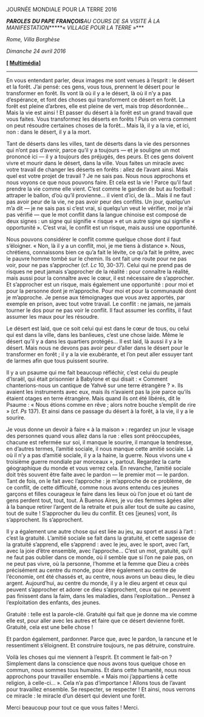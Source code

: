 JOURNÉE MONDIALE POUR LA TERRE 2016

***PAROLES*** ***DU PAPE FRANÇOIS****AU COURS DE SA VISITE À LA MANIFESTATION******« *VILLAGE POUR LA TERRE* »***

*Rome, Villa Borghèse*

*Dimanche 24 avril 2016*

**[ [Multimédia](http://w2.vatican.va/content/francesco/fr/events/event.dir.html/content/vaticanevents/fr/2016/4/24/villaggioterra.html)]**

* * *

En vous entendant parler, deux images me sont venues à l’esprit : le désert et la forêt. J’ai pensé: ces gens, vous tous, prennent le désert pour le transformer en forêt. Ils vont là où il y a le désert, là où il n’y a pas d’espérance, et font des choses qui transforment ce désert en forêt. La forêt est pleine d’arbres, elle est pleine de vert, mais trop désordonnée... Mais la vie est ainsi ! Et passer du désert à la forêt est un grand travail que vous faites. Vous transformez les déserts en forêts ! Puis on verra comment on peut résoudre certaines choses de la forêt... Mais là, il y a la vie, et ici, non : dans le désert, il y a la mort.

Tant de déserts dans les villes, tant de déserts dans la vie des personnes qui n’ont pas d’avenir, parce qu’il y a toujours — et je souligne un mot prononcé ici — il y a toujours des préjugés, des peurs. Et ces gens doivent vivre et mourir dans le désert, dans la ville. Vous faites un miracle avec votre travail de changer les déserts en forêts : allez de l’avant ainsi. Mais quel est votre projet de travail ? Je ne sais pas. Nous nous approchons et nous voyons ce que nous pouvons faire. Et cela est la vie ! Parce qu’il faut prendre la vie comme elle vient. C’est comme le gardien de but au football : attraper le ballon, d’où qu’il provienne... il vient d’ici, de là... Mais il ne faut pas avoir peur de la vie, ne pas avoir peur des conflits. Un jour, quelqu’un m’a dit — je ne sais pas si c’est vrai, si quelqu’un veut le vérifier, moi je n’ai pas vérifié — que le mot conflit dans la langue chinoise est composé de deux signes : un signe qui signifie « risque » et un autre signe qui signifie « opportunité ». C’est vrai, le conflit est un risque, mais aussi une opportunité.

Nous pouvons considérer le conflit comme quelque chose dont il faut s’éloigner. « Non, là il y a un conflit, moi, je me tiens à distance ». Nous, chrétiens, connaissons bien ce qu’a fait le lévite, ce qu’a fait le prêtre, avec le pauvre homme tombé sur le chemin. Ils ont fait une route pour ne pas voir, pour ne pas s’approcher (cf. *Lc* 10, 30-37). Celui qui ne prend pas de risques ne peut jamais s’approcher de la réalité : pour connaître la réalité, mais aussi pour la connaître avec le cœur, il est nécessaire de s’approcher. Et s’approcher est un risque, mais également une opportunité : pour moi et pour la personne dont je m’approche. Pour moi et pour la communauté dont je m’approche. Je pense aux témoignages que vous avez apportés, par exemple en prison, avec tout votre travail. Le conflit : ne jamais, ne jamais tourner le dos pour ne pas voir le conflit. Il faut assumer les conflits, il faut assumer les maux pour les résoudre.

Le désert est laid, que ce soit celui qui est dans le cœur de tous, ou celui qui est dans la ville, dans les banlieues, c’est une chose laide. Même le désert qu’il y a dans les quartiers protégés... Il est laid, là aussi il y a le désert. Mais nous ne devons pas avoir peur d’aller dans le désert pour le transformer en forêt ; il y a la vie exubérante, et l’on peut aller essuyer tant de larmes afin que tous puissent sourire.

Il y a un psaume qui me fait beaucoup réfléchir, c’est celui du peuple d’Israël, qui était prisonnier à Babylone et qui disait : « Comment chanterions-nous un cantique de Yahvé sur une terre étrangère ? ». Ils avaient les instruments avec eux, mais ils n’avaient pas la joie parce qu’ils étaient otages en terre étrangère. Mais quand ils ont été libérés, dit le Psaume : « Nous étions comme en rêve ; alors notre bouche s’emplit de rire » (cf. *Ps* 137). Et ainsi dans ce passage du désert à la forêt, à la vie, il y a le sourire.

Je vous donne un devoir à faire « à la maison » : regardez un jour le visage des personnes quand vous allez dans la rue : elles sont préoccupées, chacune est refermée sur soi, il manque le sourire, il manque la tendresse, en d’autres termes, l’amitié sociale, il nous manque cette amitié sociale. Là où il n’y a pas d’amitié sociale, il y a la haine, la guerre. Nous vivons une « troisième guerre mondiale par morceaux », partout. Regardez la carte géographique du monde et vous verrez cela. En revanche, l’amitié sociale doit très souvent être faite avec le pardon — le premier mot — le pardon. Tant de fois, on le fait avec l’approche : je m’approche de ce problème, de ce conflit, de cette difficulté, comme nous avons entendu ces jeunes garçons et filles courageux le faire dans les lieux où l’on joue et où tant de gens perdent tout, tout, tout. À Buenos Aires, je vu des femmes âgées aller à la banque retirer l’argent de la retraite et puis aller tout de suite au casino, tout de suite ! S’approcher du lieu du conflit. Et ces [jeunes] vont, ils s’approchent. Ils s’approchent.

Il y a également une autre chose qui est liée au jeu, au sport et aussi à l’art : c’est la gratuité. L’amitié sociale se fait dans la gratuité, et cette sagesse de la gratuité s’apprend, elle s’apprend : avec le jeu, avec le sport, avec l’art, avec la joie d’être ensemble, avec l’approche... C’est un mot, gratuité, qu’il ne faut pas oublier dans ce monde, où il semble que si l’on ne paie pas, on ne peut pas vivre, où la personne, l’homme et la femme que Dieu a créés précisément au centre du monde, pour être également au centre de l’économie, ont été chassés et, au centre, nous avons un beau dieu, le dieu argent. Aujourd’hui, au centre du monde, il y a le dieu argent et ceux qui peuvent s’approcher et adorer ce dieu s’approchent, ceux qui ne peuvent pas finissent dans la faim, dans les maladies, dans l’exploitation... Pensez à l’exploitation des enfants, des jeunes.

Gratuité : telle est la parole-clé. Gratuité qui fait que je donne ma vie comme elle est, pour aller avec les autres et faire que ce désert devienne forêt. Gratuité, cela est une belle chose !

Et pardon également, pardonner. Parce que, avec le pardon, la rancune et le ressentiment s’éloignent. Et construire toujours, ne pas détruire, construire.

Voilà les choses qui me viennent à l’esprit. Et comment le fait-on ? Simplement dans la conscience que nous avons tous quelque chose en commun, nous sommes tous humains. Et dans cette humanité, nous nous approchons pour travailler ensemble. « Mais moi j’appartiens à cette religion, à celle-ci... ». Cela n’a pas d’importance ! Allons tous de l’avant pour travaillez ensemble. Se respecter, se respecter ! Et ainsi, nous verrons ce miracle : le miracle d’un désert qui devient une forêt.

Merci beaucoup pour tout ce que vous faites ! Merci.